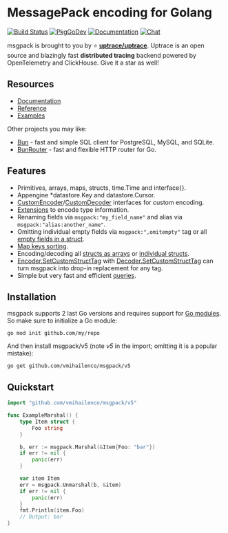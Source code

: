 # MessagePack encoding for Golang

[![Build Status](https://travis-ci.org/vmihailenco/msgpack.svg)](https://travis-ci.org/vmihailenco/msgpack)
[![PkgGoDev](https://pkg.go.dev/badge/github.com/vmihailenco/msgpack/v5)](https://pkg.go.dev/github.com/vmihailenco/msgpack/v5)
[![Documentation](https://img.shields.io/badge/msgpack-documentation-informational)](https://msgpack.uptrace.dev/)
[![Chat](https://discordapp.com/api/guilds/752070105847955518/widget.png)](https://discord.gg/rWtp5Aj)

msgpack is brought to you by :star: [**uptrace/uptrace**](https://github.com/uptrace/uptrace).
Uptrace is an open source and blazingly fast **distributed tracing** backend powered by
OpenTelemetry and ClickHouse. Give it a star as well!

## Resources

- [Documentation](https://msgpack.uptrace.dev)
- [Reference](https://pkg.go.dev/github.com/vmihailenco/msgpack/v5)
- [Examples](https://pkg.go.dev/github.com/vmihailenco/msgpack/v5#pkg-examples)

Other projects you may like:

- [Bun](https://bun.uptrace.dev) - fast and simple SQL client for PostgreSQL, MySQL, and SQLite.
- [BunRouter](https://bunrouter.uptrace.dev/) - fast and flexible HTTP router for Go.

## Features

- Primitives, arrays, maps, structs, time.Time and interface{}.
- Appengine \*datastore.Key and datastore.Cursor.
- [CustomEncoder]/[CustomDecoder] interfaces for custom encoding.
- [Extensions](https://pkg.go.dev/github.com/vmihailenco/msgpack/v5#example-RegisterExt) to encode
  type information.
- Renaming fields via `msgpack:"my_field_name"` and alias via `msgpack:"alias:another_name"`.
- Omitting individual empty fields via `msgpack:",omitempty"` tag or all
  [empty fields in a struct](https://pkg.go.dev/github.com/vmihailenco/msgpack/v5#example-Marshal-OmitEmpty).
- [Map keys sorting](https://pkg.go.dev/github.com/vmihailenco/msgpack/v5#Encoder.SetSortMapKeys).
- Encoding/decoding all
  [structs as arrays](https://pkg.go.dev/github.com/vmihailenco/msgpack/v5#Encoder.UseArrayEncodedStructs)
  or
  [individual structs](https://pkg.go.dev/github.com/vmihailenco/msgpack/v5#example-Marshal-AsArray).
- [Encoder.SetCustomStructTag] with [Decoder.SetCustomStructTag] can turn msgpack into drop-in
  replacement for any tag.
- Simple but very fast and efficient
  [queries](https://pkg.go.dev/github.com/vmihailenco/msgpack/v5#example-Decoder.Query).

[customencoder]: https://pkg.go.dev/github.com/vmihailenco/msgpack/v5#CustomEncoder
[customdecoder]: https://pkg.go.dev/github.com/vmihailenco/msgpack/v5#CustomDecoder
[encoder.setcustomstructtag]:
  https://pkg.go.dev/github.com/vmihailenco/msgpack/v5#Encoder.SetCustomStructTag
[decoder.setcustomstructtag]:
  https://pkg.go.dev/github.com/vmihailenco/msgpack/v5#Decoder.SetCustomStructTag

## Installation

msgpack supports 2 last Go versions and requires support for
[Go modules](https://github.com/golang/go/wiki/Modules). So make sure to initialize a Go module:

```shell
go mod init github.com/my/repo
```

And then install msgpack/v5 (note _v5_ in the import; omitting it is a popular mistake):

```shell
go get github.com/vmihailenco/msgpack/v5
```

## Quickstart

```go
import "github.com/vmihailenco/msgpack/v5"

func ExampleMarshal() {
    type Item struct {
        Foo string
    }

    b, err := msgpack.Marshal(&Item{Foo: "bar"})
    if err != nil {
        panic(err)
    }

    var item Item
    err = msgpack.Unmarshal(b, &item)
    if err != nil {
        panic(err)
    }
    fmt.Println(item.Foo)
    // Output: bar
}
```
